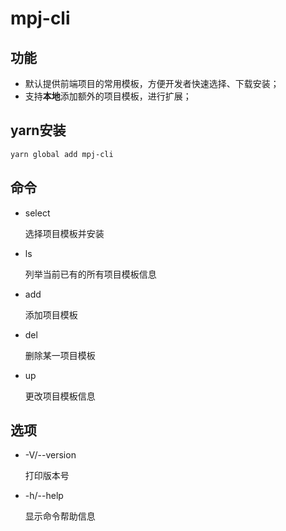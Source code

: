 # mpj-cli

## 功能
- 默认提供前端项目的常用模板，方便开发者快速选择、下载安装；
- 支持**本地**添加额外的项目模板，进行扩展；

## yarn安装
```bash
yarn global add mpj-cli
```

## 命令
- select

  选择项目模板并安装

- ls

  列举当前已有的所有项目模板信息

- add

  添加项目模板

- del

  删除某一项目模板

- up

  更改项目模板信息

## 选项
- -V/--version

  打印版本号

- -h/--help

  显示命令帮助信息

<!-- 
## TODO
- 后续补充通用项目模板，如VuePress博客项目、React技术栈模板、Vue技术栈模板、PWA项目模板、Koa项目模板。 

## 问题
发布包避免使用`postinstall`钩子，对于`yarn`安装不友好。因为`yarn`会对已安装的包存档缓存，减少安装大小，而`postinstall`会破坏这一规则，告知`yarn`这些包可能改变目录，迫使它们放到磁盘物理位置，导致安装更重更慢，不稳定。
```json
"scripts": {
  // 同步修改的依赖
  "postinstall": "patch-package",
  // 生成依赖修改的增量文件
  "patch": "patch-package"
}
```
-->
